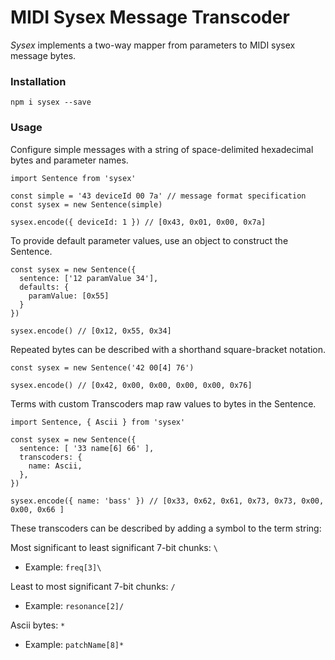 # MIDI Sysex Message Transcoder

_Sysex_ implements a two-way mapper from parameters to MIDI sysex message bytes.

### Installation

`npm i sysex --save`

### Usage

Configure simple messages with a string of space-delimited hexadecimal bytes and parameter names.

```
import Sentence from 'sysex'

const simple = '43 deviceId 00 7a' // message format specification
const sysex = new Sentence(simple)

sysex.encode({ deviceId: 1 }) // [0x43, 0x01, 0x00, 0x7a]
```

To provide default parameter values, use an object to construct the Sentence.

```
const sysex = new Sentence({
  sentence: ['12 paramValue 34'],
  defaults: {
    paramValue: [0x55]
  }
})

sysex.encode() // [0x12, 0x55, 0x34]
```

Repeated bytes can be described with a shorthand square-bracket notation.

```
const sysex = new Sentence('42 00[4] 76')

sysex.encode() // [0x42, 0x00, 0x00, 0x00, 0x00, 0x76]
```

Terms with custom Transcoders map raw values to bytes in the Sentence.

```
import Sentence, { Ascii } from 'sysex'

const sysex = new Sentence({
  sentence: [ '33 name[6] 66' ],
  transcoders: {
    name: Ascii,
  },
})

sysex.encode({ name: 'bass' }) // [0x33, 0x62, 0x61, 0x73, 0x73, 0x00, 0x00, 0x66 ]
```

These transcoders can be described by adding a symbol to the term string:

Most significant to least significant 7-bit chunks: `\`

- Example: `freq[3]\`

Least to most significant 7-bit chunks: `/`

- Example: `resonance[2]/`

Ascii bytes: `*`

- Example: `patchName[8]*`
